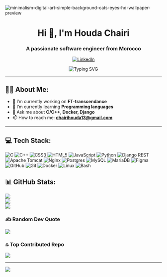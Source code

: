 
![minimalism-digital-art-simple-background-cats-eyes-hd-wallpaper-preview](https://github.com/user-attachments/assets/d40c24a6-2f7e-436a-8758-df35865f4620)


<h1 align="center">Hi 👋, I'm Houda Chairi</h1>

<h3 align="center">A passionate software engineer from Morocco</h3>

<p align="center">
  <a href="https://www.linkedin.com/in/hchairi/">
    <img src="https://img.shields.io/badge/LinkedIn-%230077B5.svg?logo=linkedin&logoColor=white" alt="LinkedIn"/>
  </a>
</p>

<div align="center">
  <img src="https://readme-typing-svg.demolab.com?font=Fira+Code&duration=3000&pause=500&center=true&vCenter=true&width=435&lines=I’m+currently+working+on+FT-transcendance;Learning+new+programming+languages;Ask+me+about+C%2FC%2B%2B%2C+Docker%2C+Django;Reach+me+at+chairihouda13%40gmail.com" alt="Typing SVG" />
</div>

---

## 👨‍💻 About Me:
- 🔭 I’m currently working on **FT-transcendance**
- 🌱 I’m currently learning **Programming languages**
- 💬 Ask me about **C/C++, Docker, Django**
- 📫 How to reach me: **chairihouda13@gmail.com**

---

## 💻 Tech Stack:

<p >
  <!-- Programming Languages -->
  <img src="https://img.shields.io/badge/C-00599C?style=flat-square&logo=c&logoColor=white" alt="C"/>
  <img src="https://img.shields.io/badge/C++-00599C?style=flat-square&logo=c%2B%2B&logoColor=white" alt="C++"/>
  <img src="https://img.shields.io/badge/CSS3-1572B6?style=flat-square&logo=css3&logoColor=white" alt="CSS3"/>
  <img src="https://img.shields.io/badge/HTML5-E34F26?style=flat-square&logo=html5&logoColor=white" alt="HTML5"/>
  <img src="https://img.shields.io/badge/JavaScript-323330?style=flat-square&logo=javascript&logoColor=F7DF1E" alt="JavaScript"/>
  <img src="https://img.shields.io/badge/Python-3670A0?style=flat-square&logo=python&logoColor=ffdd54" alt="Python"/>

  <!-- Frameworks & Libraries -->
  <img src="https://img.shields.io/badge/Django%20REST-ff1709?style=flat-square&logo=django&logoColor=white&color=gray" alt="Django REST"/>
  <img src="https://img.shields.io/badge/Apache%20Tomcat-F8DC75?style=flat-square&logo=apache-tomcat&logoColor=black" alt="Apache Tomcat"/>
  <img src="https://img.shields.io/badge/Nginx-009639?style=flat-square&logo=nginx&logoColor=white" alt="Nginx"/>

  <!-- Databases -->
  <img src="https://img.shields.io/badge/Postgres-316192?style=flat-square&logo=postgresql&logoColor=white" alt="Postgres"/>
  <img src="https://img.shields.io/badge/MySQL-4479A1?style=flat-square&logo=mysql&logoColor=white" alt="MySQL"/>
  <img src="https://img.shields.io/badge/MariaDB-003545?style=flat-square&logo=mariadb&logoColor=white" alt="MariaDB"/>

  <!-- Tools -->
  <img src="https://img.shields.io/badge/Figma-F24E1E?style=flat-square&logo=figma&logoColor=white" alt="Figma"/>
  <img src="https://img.shields.io/badge/GitHub-181717?style=flat-square&logo=github&logoColor=white" alt="GitHub"/>
  <img src="https://img.shields.io/badge/Git-F05032?style=flat-square&logo=git&logoColor=white" alt="Git"/>
  <img src="https://img.shields.io/badge/Docker-0db7ed?style=flat-square&logo=docker&logoColor=white" alt="Docker"/>
  <img src="https://img.shields.io/badge/Linux-000000?style=flat-square&logo=linux&logoColor=white" alt="Linux"/>
  <img src="https://img.shields.io/badge/Bash-4EAA25?style=flat-square&logo=gnu-bash&logoColor=white" alt="Bash"/>
</p>

## 📊 GitHub Stats:
![](https://github-readme-stats.vercel.app/api?username=HoudaChairi&theme=dark&hide_border=false&include_all_commits=true&count_private=false)<br/>
![](https://github-readme-streak-stats.herokuapp.com/?user=HoudaChairi&theme=dark&hide_border=false)<br/>
![](https://github-readme-stats.vercel.app/api/top-langs/?username=HoudaChairi&theme=dark&hide_border=false&include_all_commits=true&count_private=false&layout=compact)

### ✍️ Random Dev Quote
![](https://quotes-github-readme.vercel.app/api?type=horizontal&theme=radical)

### 🔝 Top Contributed Repo
![](https://github-contributor-stats.vercel.app/api?username=HoudaChairi&limit=5&theme=dark&combine_all_yearly_contributions=true)

---
[![](https://visitcount.itsvg.in/api?id=HoudaChairi&icon=0&color=1)](https://visitcount.itsvg.in)
